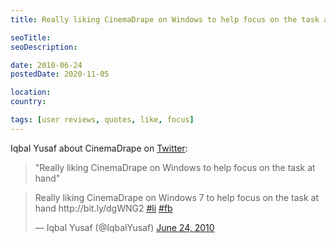 ```yaml
---
title: Really liking CinemaDrape on Windows to help focus on the task at hand

seoTitle:
seoDescription:

date: 2010-06-24
postedDate: 2020-11-05

location:
country:

tags: [user reviews, quotes, like, focus]
---
```


Iqbal Yusaf about CinemaDrape on [Twitter](https://twitter.com/IqbalYusaf/status/16947715026):

> "Really liking CinemaDrape on Windows to help focus on the task at hand"

<!--more-->

<blockquote class="twitter-tweet"><p lang="en" dir="ltr">Really liking CinemaDrape on Windows 7 to help focus on the task at hand http://bit.ly/dgWNG2 <a href="https://twitter.com/hashtag/li?src=hash&amp;ref_src=twsrc%5Etfw">#li</a> <a href="https://twitter.com/hashtag/fb?src=hash&amp;ref_src=twsrc%5Etfw">#fb</a></p>&mdash; Iqbal Yusaf (@IqbalYusaf) <a href="https://twitter.com/IqbalYusaf/status/16947715026?ref_src=twsrc%5Etfw">June 24, 2010</a></blockquote> <script async src="https://platform.twitter.com/widgets.js" charset="utf-8"></script>
